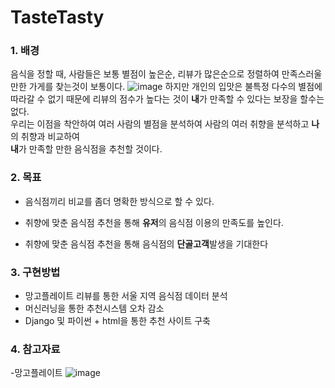# TasteTasty

### 1. 배경
음식을 정할 때, 사람들은 보통 별점이 높은순, 리뷰가 많은순으로 정렬하여 만족스러울만한 가게를 찾는것이 보통이다.
![image](https://user-images.githubusercontent.com/29995264/137684483-82a1a6e3-d9de-487d-8b29-cd5431f408f5.png)
하지만 개인의 입맛은 불특정 다수의 별점에 따라갈 수 없기 때문에 리뷰의 점수가 높다는 것이 **내**가 만족할 수 있다는 보장을 할수는 없다.  
우리는 이점을 착안하여 여러 사람의 별점을 분석하여 사람의 여러 취향을 분석하고 **나**의 취향과 비교하여  
**내**가 만족할 만한 음식점을 추천할 것이다.  
  
### 2. 목표
  - 음식점끼리 비교를 좀더 명확한 방식으로 할 수 있다.
      
  - 취향에 맞춘 음식점 추천을 통해 **유저**의 음식점 이용의 만족도를 높인다.
      
  - 취향에 맞춘 음식점 추천을 통해 음식점의 **단골고객**발생을 기대한다
      
### 3. 구현방법
  - 망고플레이트 리뷰를 통한 서울 지역 음식점 데이터 분석
  - 머신러닝을 통한 추천시스템 오차 감소
  - Django 및 파이썬 + html을 통한 추천 사이트 구축

### 4. 참고자료
  -망고플레이트
  ![image](https://user-images.githubusercontent.com/29995264/137684087-1978791f-fceb-41e4-be6f-6244ce12596b.png)
